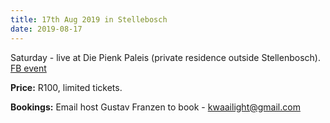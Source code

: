 ```yaml
---
title: 17th Aug 2019 in Stellebosch
date: 2019-08-17
---
```


Saturday - live at Die Pienk Paleis (private residence outside Stellenbosch). [FB event](https://www.facebook.com/events/1143698822482768/)

**Price:** R100, limited tickets.

**Bookings:** Email host Gustav Franzen to book - <kwaailight@gmail.com>
